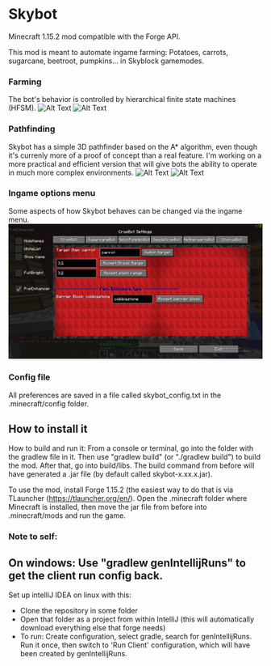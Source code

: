 # Skybot

Minecraft 1.15.2 mod compatible with the Forge API.

This mod is meant to automate ingame farming: Potatoes, carrots, sugarcane, beetroot, pumpkins... in Skyblock gamemodes.

### Farming
The bot's behavior is controlled by hierarchical finite state machines (HFSM).
![Alt Text](github_resources/farming_self_perspective_cut.gif)
![Alt Text](github_resources/farming_outside_view.gif)



### Pathfinding
Skybot has a simple 3D pathfinder based on the A* algorithm, even though it's currenly more of a proof of concept than a real feature. I'm working on a more practical and efficient version that will give bots the ability to operate in much more complex environments.
![Alt Text](github_resources/simple_pathfinding.gif)
![Alt Text](github_resources/not_so_simple_pathfinding.gif)



### Ingame options menu
Some aspects of how Skybot behaves can be changed via the ingame menu.
![](github_resources/skybot_settings.PNG)



### Config file
All preferences are saved in a file called skybot_config.txt in the .minecraft/config folder.


## How to install it

How to build and run it: From a console or terminal, go into the folder with the gradlew file in it. Then use "gradlew build" (or "./gradlew build") to build the mod. After that, go into build/libs. The build command from before will have generated a .jar file (by default called skybot-x.xx.x.jar).

To use the mod, install Forge 1.15.2 (the easiest way to do that is via TLauncher (https://tlauncher.org/en/). Open the .minecraft folder where Minecraft is installed, then move the jar file from before into .minecraft/mods and run the game.

### Note to self:
On windows: Use "gradlew genIntellijRuns" to get the client run config back.
--------------
Set up intelliJ IDEA on linux with this:
- Clone the repository in some folder
- Open that folder as a project from within IntelliJ (this will automatically download everything else that forge needs)
- To run: Create configuration, select gradle, search for genIntellijRuns. Run it once, then switch to 'Run Client' configuration, which will have been created by genIntellijRuns.